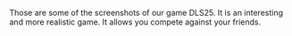 Those are some of the screenshots of our game DLS25.
It is an interesting and more realistic game.
It allows you compete against your friends.
